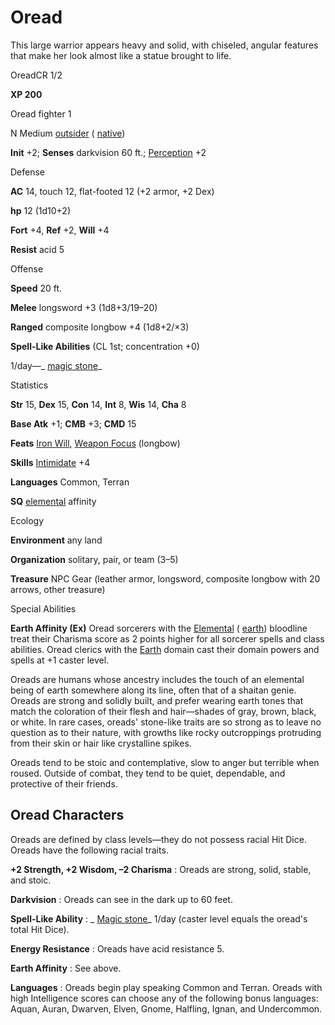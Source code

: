 # Oread 

This large warrior appears heavy and solid, with chiseled, angular features that make her look almost like a statue brought to life.

OreadCR 1/2

**XP 200**

Oread fighter 1

N Medium [outsider](monsters/creatureTypes.md#_outsider) ( [native](monsters/creatureTypes.md#_native-subtype))

**Init** +2; **Senses** darkvision 60 ft.; [Perception](additionalMonsters/../skills/perception.md#_perception) +2

Defense

**AC** 14, touch 12, flat-footed 12 (+2 armor, +2 Dex)

**hp** 12 (1d10+2)

**Fort** +4, **Ref** +2, **Will** +4

**Resist** acid 5

Offense

**Speed** 20 ft.

**Melee** longsword +3 (1d8+3/19–20)

**Ranged** composite longbow +4 (1d8+2/×3)

**Spell-Like Abilities** (CL 1st; concentration +0)

1/day—_ [magic stone](additionalMonsters/../spells/magicStone.md#_magic-stone)_

Statistics

**Str** 15, **Dex** 15, **Con** 14, **Int** 8, **Wis** 14, **Cha** 8

**Base Atk** +1; **CMB** +3; **CMD** 15

**Feats** [Iron Will](additionalMonsters/../feats.md#_iron-will), [Weapon Focus](additionalMonsters/../feats.md#_weapon-focus) (longbow)

**Skills** [Intimidate](additionalMonsters/../skills/intimidate.md#_intimidate) +4

**Languages** Common, Terran

**SQ** [elemental](monsters/creatureTypes.md#_elemental-subtype) affinity

Ecology

**Environment** any land

**Organization** solitary, pair, or team (3–5)

**Treasure** NPC Gear (leather armor, longsword, composite longbow with 20 arrows, other treasure)

Special Abilities

**Earth Affinity (Ex)** Oread sorcerers with the [Elemental](monsters/creatureTypes.md#_elemental-subtype) ( [earth](monsters/creatureTypes.md#_earth-subtype)) bloodline treat their Charisma score as 2 points higher for all sorcerer spells and class abilities. Oread clerics with the [Earth](monsters/creatureTypes.md#_earth-subtype) domain cast their domain powers and spells at +1 caster level.

Oreads are humans whose ancestry includes the touch of an elemental being of earth somewhere along its line, often that of a shaitan genie. Oreads are strong and solidly built, and prefer wearing earth tones that match the coloration of their flesh and hair—shades of gray, brown, black, or white. In rare cases, oreads' stone-like traits are so strong as to leave no question as to their nature, with growths like rocky outcroppings protruding from their skin or hair like crystalline spikes.

Oreads tend to be stoic and contemplative, slow to anger but terrible when roused. Outside of combat, they tend to be quiet, dependable, and protective of their friends.

## Oread Characters

Oreads are defined by class levels—they do not possess racial Hit Dice. Oreads have the following racial traits.

**+2 Strength, +2 Wisdom, –2 Charisma** : Oreads are strong, solid, stable, and stoic.

**Darkvision** : Oreads can see in the dark up to 60 feet.

**Spell-Like Ability** : _ [Magic stone](additionalMonsters/../spells/magicStone.md#_magic-stone)_ 1/day (caster level equals the oread's total Hit Dice).

**Energy Resistance** : Oreads have acid resistance 5.

**Earth Affinity** : See above.

**Languages** : Oreads begin play speaking Common and Terran. Oreads with high Intelligence scores can choose any of the following bonus languages: Aquan, Auran, Dwarven, Elven, Gnome, Halfling, Ignan, and Undercommon.

